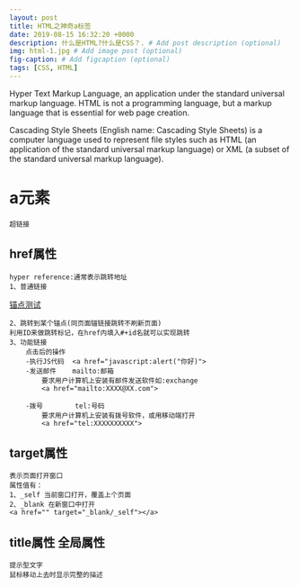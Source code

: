 ```yaml
---
layout: post
title: HTML之神奇a标签
date: 2019-08-15 16:32:20 +0000
description: 什么是HTML?什么是CSS？. # Add post description (optional)
img: html-1.jpg # Add image post (optional)
fig-caption: # Add figcaption (optional)
tags: [CSS, HTML]
---
```

Hyper Text Markup Language, an application under the standard universal markup language. HTML is not a programming language, but a markup language that is essential for web page creation.

Cascading Style Sheets (English name: Cascading Style Sheets) is a computer language used to represent file styles such as HTML (an application of the standard universal markup language) or XML (a subset of the standard universal markup language).

# a元素
    超链接

## href属性
    hyper reference:通常表示跳转地址
    1、普通链接

<a href="https://github.com/stansonzhao/html.github.io/tree/master/_posts/mao.html" target="_blank">锚点测试</a>

    2、跳转到某个锚点(同页面锚链接跳转不刷新页面)
    利用ID来做跳转标记，在href内填入#+id名就可以实现跳转
    3、功能链接
        点击后的操作
        -执行JS代码  <a href="javascript:alert("你好)">
        -发送邮件    mailto:邮箱
            要求用户计算机上安装有邮件发送软件如:exchange
            <a href="mailto:XXXX@XX.com">

        -拨号        tel:号码
            要求用户计算机上安装有拨号软件，或用移动端打开
            <a href="tel:XXXXXXXXXX">



## target属性
    表示页面打开窗口
    属性值有：
    1、_self 当前窗口打开，覆盖上个页面
    2、_blank 在新窗口中打开
    <a href="" target="_blank/_self"></a>
    
## title属性  **全局属性**
    提示型文字
    鼠标移动上去时显示完整的描述
